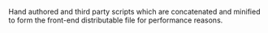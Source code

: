 Hand authored and third party scripts which are concatenated and minified to form the front-end distributable file for performance reasons.